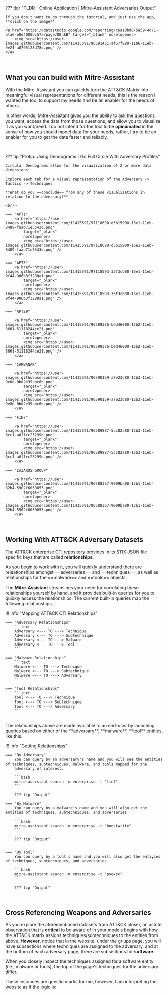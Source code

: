 ??? tldr "TLDR - Online Application | Mitre-Assistant Adversaries Output"

    If you don't want to go through the tutorial, and just use the app, **click on the image**

    <a href="https://datastudio.google.com/reporting/c6a10bd0-5a59-4d71-afa6-e0d4000bc57a/page/DBnkB" target="_blank" norelopener>
        <img src="https://user-images.githubusercontent.com/11415591/96391451-af57f880-1186-11eb-9e21-a8795128d78d.png" />
    </a>


<br/>

## What you can build with Mitre-Assistant

With the Mitre-Assistant you can quickly turn the ATT&CK Matrix into meaningful visual representations for different needs, this is the reason I wanted the tool to support my needs and be an enabler for the needs of others.

In other words, Mitre-Assistant gives you the ability to ask the questions you want, access the data from those questions, and allow you to visualize it as you want/need.  I do not intend for the tool to be **opinionated** in the sense of how you should model data for your needs, rather, I try to be an enabler for you to get the data faster and reliably.

<br/>

??? tip "Protip:  Using Dendograms | Go Full Circle With Adversary Profiles"

    Circular Dendograms allow for the visualization of 2 or more data dimensions.

    Explore each tab for a visual representation of the Adversary -> Tactics -> Techniques

    **What do you ==conclude== from any of these visualizations in relation to the adversary?**
    
    <br/>

    === "APT1"
        <a href="https://user-images.githubusercontent.com/11415591/97118690-d3b15900-16e1-11eb-8489-faad71e5543d.png"
            target="_blank"
            norelopener>
            <img src="https://user-images.githubusercontent.com/11415591/97118690-d3b15900-16e1-11eb-8489-faad71e5543d.png" />
        </a>

    === "APT3"
        <a href="https://user-images.githubusercontent.com/11415591/97118593-33f3cb00-16e1-11eb-9f44-906b3f3288a1.png"
            target="_blank"
            norelopener>
            <img src="https://user-images.githubusercontent.com/11415591/97118593-33f3cb00-16e1-11eb-9f44-906b3f3288a1.png" />
        </a>
    
    === "APT29"

        <a href="https://user-images.githubusercontent.com/11415591/96589376-bed46000-12b2-11eb-8661-51118244ce21.png"
            target="_blank"
            norelopener>
            <img src="https://user-images.githubusercontent.com/11415591/96589376-bed46000-12b2-11eb-8661-51118244ce21.png" />
        </a>

    === "CARBANAK"

        <a href="https://user-images.githubusercontent.com/11415591/96590159-a7e23d80-12b3-11eb-9e8d-0bd2e39cbc6d.png"
            target="_blank"
            norelopener>
            <img src="https://user-images.githubusercontent.com/11415591/96590159-a7e23d80-12b3-11eb-9e8d-0bd2e39cbc6d.png" />
        </a>
    
    === "FIN7"

        <a href="https://user-images.githubusercontent.com/11415591/96589887-5cc82a80-12b3-11eb-8cc1-a0f1cc23299d.png"
            target="_blank"
            norelopener>
            <img src="https://user-images.githubusercontent.com/11415591/96589887-5cc82a80-12b3-11eb-8cc1-a0f1cc23299d.png" />
        </a>

    === "LAZARUS GROUP"

        <a href="https://user-images.githubusercontent.com/11415591/96588367-9009ba00-12b1-11eb-82b4-5902f6050053.png"
            target="_blank"
            norelopener>
            <img src="https://user-images.githubusercontent.com/11415591/96588367-9009ba00-12b1-11eb-82b4-5902f6050053.png" />
        </a>        

<br/>

## **Working With ATT&CK Adversary Datasets**
The ATT&CK enterprise CTI repository provides in its STIX JSON file specific keys that are called **relationships**.

As you begin to work with it, you will quickly understand there are releationships amongst ==adversaries== and ==techniques==, as well as relationships for the ==malware== and ==tools== objects.

The **Mitre-Assistant** streamlines your need for correlating these relationships yourself by hand, and it provides built-in queries for you to quickly
access the relationships. The current built-in queries map the following relationships.

!!! info "Mapping ATT&CK CTI Relationships"

	=== "Adversary Relationships"
		```text
		Adversary <--- TO ---> Technique
		Adversary <--- TO ---> Subtechnique
		Adversary <--- TO ---> Malware
		Adversary <--- TO ---> Tool
		```

	=== "Malware Relationships"
		```text
		Malware <--- TO ---> Technique
		Malware <--- TO ---> Subtechnique
		Malware <--- TO ---> Adversary
		```

	=== "Tool Relationships"
		```text
		Tool <--- TO ---> Technique
		Tool <--- TO ---> Subtechnique
		Tool <--- TO ---> Adversary
		```
<br/>
The relationships above are made available to an end-user by launching queries based on either of the **adversary**, **malware**, **tool** entities, like this.

!!! info "Getting Relationships"

	=== "By Adversary"
		You can query by an adversary's name and you will see the entities of techniques, subtechniques, malware, and tools mapped for the
		adversary of interest.

		```bash
		mitre-assistant search -m enterprise -t "fin7"
		```

		??? tip "Output"

	=== "By Malware"
		You can query by a malware's name and you will also get the entities of techniques, subtechniques, and adversaries

		```bash
		mitre-assistant search -m enterprise -t "boostwrite"
		```

		??? tip "Output"


	=== "By Tool"
		You can query by a tool's name and you will also get the entiyies of techniques, subtechniques, and adversaries

		```bash
		mitre-assistant search -m enterprise -t "psexec"
		```

		??? tip "Output"

<br/>

## **Cross Referencing Weapons and Adversaries**

As you explore the aforementioned datasets from ATT&CK closer, an astute observation that is **critical** to be aware of in your models begins with how
the ATT&CK matrix assigns techniques/subtechniques to the entities from above.  **However**, notice that in the website, under the griups page, you will have subsections where techniques are assigned to the adversary, and at the bottom of each adversary page, there are subsections for **software**.

When you closely inspect the techniques assigned for a software entity (i.e., malware or tools), the top of the page's techniques for the adversary differ.

These instances are questin marks for me, however, I am interpreting the website as if the logic is:


